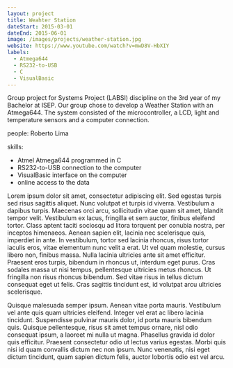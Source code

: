 ```yaml
---
layout: project
title: Weahter Station
dateStart: 2015-03-01
dateEnd: 2015-06-01
image: /images/projects/weather-station.jpg
website: https://www.youtube.com/watch?v=mwD8V-HbXIY
labels:
  - Atmega644
  - RS232-to-USB
  - C
  - VisualBasic
---
```


Group project for Systems Project (LABSI) discipline on the 3rd year of my Bachelor at ISEP. Our group chose to develop a Weather Station with an Atmega644. The system consisted of the microcontroller, a LCD, light and temperature sensors and a computer connection.

people: Roberto Lima

skills:
  - Atmel Atmega644 programmed in C
  - RS232-to-USB connection to the computer
  - VisualBasic interface on the computer
  - online access to the data

Lorem ipsum dolor sit amet, consectetur adipiscing elit. Sed egestas turpis sed risus sagittis aliquet. Nunc volutpat et turpis id viverra. Vestibulum a dapibus turpis. Maecenas orci arcu, sollicitudin vitae quam sit amet, blandit tempor velit. Vestibulum ex lacus, fringilla et sem auctor, finibus eleifend tortor. Class aptent taciti sociosqu ad litora torquent per conubia nostra, per inceptos himenaeos. Aenean sapien elit, lacinia nec scelerisque quis, imperdiet in ante. In vestibulum, tortor sed lacinia rhoncus, risus tortor iaculis eros, vitae elementum nunc velit a erat. Ut vel quam molestie, cursus libero non, finibus massa. Nulla lacinia ultricies ante sit amet efficitur. Praesent eros turpis, bibendum in rhoncus ut, interdum eget purus. Cras sodales massa ut nisi tempus, pellentesque ultricies metus rhoncus. Ut fringilla non risus rhoncus bibendum. Sed vitae risus in tellus dictum consequat eget ut felis. Cras sagittis tincidunt est, id volutpat arcu ultricies scelerisque.

Quisque malesuada semper ipsum. Aenean vitae porta mauris. Vestibulum vel ante quis quam ultricies eleifend. Integer vel erat ac libero lacinia tincidunt. Suspendisse pulvinar mauris dolor, id porta mauris bibendum quis. Quisque pellentesque, risus sit amet tempus ornare, nisl odio consequat ipsum, a laoreet mi nulla ut magna. Phasellus gravida id dolor quis efficitur. Praesent consectetur odio ut lectus varius egestas. Morbi quis nisi id quam convallis dictum nec non ipsum. Nunc venenatis, nisi eget dictum tincidunt, quam sapien dictum felis, auctor lobortis odio est vel arcu.
